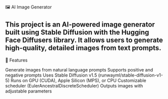 🖼️ AI Image Generator

This project is an AI-powered image generator built using Stable Diffusion with the Hugging Face Diffusers library. It allows users to generate high-quality, detailed images from text prompts.
------------------------------------------------------------------------------------
🚀 Features

Generate images from natural language prompts
Supports positive and negative prompts
Uses Stable Diffusion v1.5 (runwayml/stable-diffusion-v1-5)
Runs on GPU (CUDA), Apple Silicon (MPS), or CPU
Customizable scheduler (EulerAncestralDiscreteScheduler)
Outputs images with adjustable parameters
